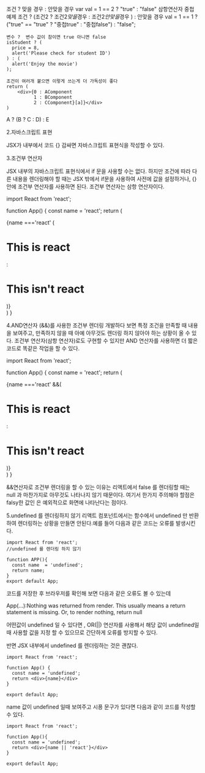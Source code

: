조건 ? 맞을 경우 : 안맞을 경우
var val = 1 == 2 ? "true" : "false"
삼항연산자 중첩 예제
조건 ? (조건2 ? 조건2*맞을*경우 : 조건2*안맞을*경우 ) : 안맞을 경우
val = 1 == 1 ? ("true" == "true" ? "중첩true" : "중첩false") : "false";

```
변수 ?  변수 값이 참이면 true 아니면 false
isStudent ? (
  price = 8,
  alert('Please check for student ID')
) : (
  alert('Enjoy the movie')
);

```

```
조건이 여러개 붙으면 이렇게 쓰는게 더 가독성이 좋다
return (
	<div>{0 : AComponent
    	  1 : BComponent
          2 : CComponent}[a]}</div>
)
```

A ? (B ? C : D) : E

2.자바스크립트 표현

JSX가 내부에서 코드 {} 감싸면 자바스크립트 표현식을 작성할 수 있다.

3.조건부 연산자

JSX 내부의 자바스크립트 표현식에서 if 문을 사용할 수는 없다.
하지만 조건에 따라 다른 내용을 렌더링해야 할 때는 JSX 밖에서 if문을
사용하여 사전에 값을 설정하거나, {} 안에 조건부 연산자를 사용하면 된다.
조건부 연산자는 삼항 연산자이다.

import React from 'react';

function App() {
const name = 'react';
return (

<div>
{name ==='react' (<h1>This is react</h1> :<h1>This isn't react</h1>)}
</div>
)
}

4.AND연산자 (&&)를 사용한 조건부 렌더링
개발하다 보면 특정 조건을 만족할 때 내용을 보여주고, 만족하지 않을 때
아예 아무것도 렌더링 하지 않아야 하는 상황이 올 수 있다.
조건부 연산자(삼항 연산자)로도 구현할 수 있지만 AND 연산자를 사용하면 더 짧은코드로 똑같은 작업을 할 수 있다.

import React from 'react';

function App() {
const name = 'react';
return (

<div>
{name ==='react' &&(<h1>This is react</h1> :<h1>This isn't react</h1>)}
</div>
)
}

&&연산자로 조건부 렌더링을 할 수 있는 이유는 리액트에서 false 를
렌더링할 때는 null 과 마찬가지로 아무것도 나타나지 않기 때문이다.
여기서 한가지 주의해야 할점은 falsy한 값인 은 예외적으로 화면에 나타난다는 점이다.

5.undefined 를 렌더링하지 않기
리액트 컴포넌트에서는 함수에서 undefined 만 반환하여 렌더링하는 상황을 만들면 안된다.예를 들어 다음과 같은 코드는 오류를 발생시킨다.

```
import React from 'react';
//undefined 를 렌더링 하지 않기

function APP(){
  const name  = 'undefined';
  return name;
}
export default App;
```

코드를 저장한 후 브라우저를 확인해 보면 다음과 같은 오류도 볼 수 있는데

App(...):Nothing was returned from render. This usually means a return statement is missing. Or, to render nothing, return null

어떤값이 undefined 일 수 있다면 , OR(||) 연산자를 사용해서 해당 값이 undefined일때 사용할 값을 지정 할 수 있으므로 간단하게 오류를 방지할 수 있다.

반면 JSX 내부에서 undefined 를 렌더링하는 것은 괜찮다.

```
import React from 'react';

function App() {
  const name = 'undefined';
  return <div>{name}</div>
}

export default App;
```

name 값이 undefined 일때 보여주고 시픙 문구가 있다면 다음과 같이 코드를 작성할 수 있다.

```
import React from 'react';

function App(){
  const name = 'undefined';
  return <div>{name || 'react'}</div>
}

export default App;
```
